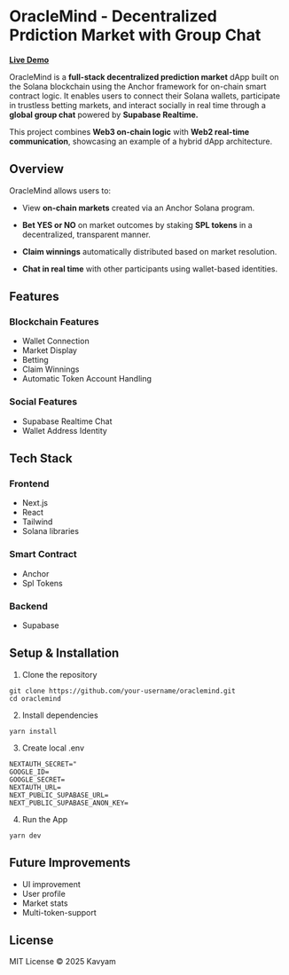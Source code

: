 # OracleMind - Decentralized Prdiction Market with Group Chat
**[Live Demo](https://oracle-mind.vercel.app)**

OracleMind is a **full-stack decentralized prediction market** dApp built on the Solana blockchain using the Anchor framework for on-chain smart contract logic.
It enables users to connect their Solana wallets, participate in trustless betting markets, and interact socially in real time through a **global group chat** powered by **Supabase Realtime.**

This project combines **Web3 on-chain logic** with **Web2 real-time communication**, showcasing an example of a hybrid dApp architecture.

## Overview

OracleMind allows users to:
- View **on-chain markets** created via an Anchor Solana program.

- **Bet YES or NO** on market outcomes by staking **SPL tokens** in a decentralized, transparent manner.

- **Claim winnings** automatically distributed based on market resolution.

- **Chat in real time** with other participants using wallet-based identities.

## Features

### Blockchain Features
- Wallet Connection
- Market Display
- Betting
- Claim Winnings
- Automatic Token Account Handling

### Social Features
- Supabase Realtime Chat
- Wallet Address Identity

## Tech Stack
### Frontend
- Next.js
- React
- Tailwind 
- Solana libraries

### Smart Contract
- Anchor
- Spl Tokens

### Backend
- Supabase

## Setup & Installation
1. Clone the repository
```
git clone https://github.com/your-username/oraclemind.git
cd oraclemind
```
2. Install dependencies
```
yarn install
```
3. Create local .env 
```
NEXTAUTH_SECRET="
GOOGLE_ID=
GOOGLE_SECRET=
NEXTAUTH_URL=
NEXT_PUBLIC_SUPABASE_URL=
NEXT_PUBLIC_SUPABASE_ANON_KEY=
```
4. Run the App
```
yarn dev
```

## Future Improvements
- UI improvement
- User profile 
- Market stats
- Multi-token-support

## License
MIT License © 2025 Kavyam
